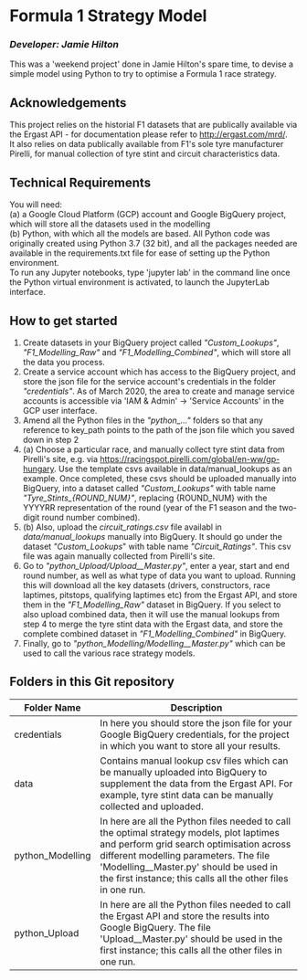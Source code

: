 # Formula 1 Strategy Model
### *Developer: Jamie Hilton*
This was a 'weekend project' done in Jamie Hilton's spare time, to devise a simple model using Python to try to optimise a Formula 1 race strategy.

## Acknowledgements
This project relies on the historial F1 datasets that are publically available via the Ergast API - for documentation please refer to http://ergast.com/mrd/. \
It also relies on data publically available from F1's sole tyre manufacturer Pirelli, for manual collection of tyre stint and circuit characteristics data.

## Technical Requirements
You will need:\
(a) a Google Cloud Platform (GCP) account and Google BigQuery project, which will store all the datasets used in the modelling\
(b) Python, with which all the models are based. All Python code was originally created using Python 3.7 (32 bit), and all the packages needed are available in the requirements.txt file for ease of setting up the Python environment.\
To run any Jupyter notebooks, type 'jupyter lab' in the command line once the Python virtual environment is activated, to launch the JupyterLab interface.

## How to get started
1. Create datasets in your BigQuery project called *"Custom_Lookups"*, *"F1_Modelling_Raw"* and *"F1_Modelling_Combined"*, which will store all the data you process.
2. Create a service account which has access to the BigQuery project, and store the json file for the service account's credentials in the folder *"credentials"*.  As of March 2020, the area to create and manage service accounts is accessible via 'IAM & Admin' -> 'Service Accounts' in the GCP user interface.
3. Amend all the Python files in the *"python_..."* folders so that any reference to key_path points to the path of the json file which you saved down in step 2
4. (a) Choose a particular race, and manually collect tyre stint data from Pirelli's site, e.g. via https://racingspot.pirelli.com/global/en-ww/gp-hungary. Use the template csvs available in data/manual_lookups as an example. Once completed, these csvs should be uploaded manually into BigQuery, into a dataset called *"Custom_Lookups"* with table name *"Tyre_Stints_{ROUND_NUM}"*, replacing {ROUND_NUM} with the YYYYRR representation of the round (year of the F1 season and the two-digit round number combined).
4. (b) Also, upload the *circuit_ratings.csv* file availabl in *data/manual_lookups* manually into BigQuery. It should go under the dataset *"Custom_Lookups*" with table name *"Circuit_Ratings"*. This csv file was again manually collected from Pirelli's site.
5. Go to *"python_Upload/Upload__Master.py"*, enter a year, start and end round number, as well as what type of data you want to upload. Running this will download all the key datasets (drivers, constructors, race laptimes, pitstops, qualifying laptimes etc) from the Ergast API, and store them in the *"F1_Modelling_Raw"* dataset in BigQuery. If you select to also upload combined data, then it will use the manual lookups from step 4 to merge the tyre stint data with the Ergast data, and store the complete combined dataset in *"F1_Modelling_Combined"* in BigQuery.
6. Finally, go to *"python_Modelling/Modelling__Master.py"* which can be used to call the various race strategy models.

## Folders in this Git repository
| Folder Name  | Description |
| ------------ | ----------- |
| credentials  | In here you should store the json file for your Google BigQuery credentials, for the project in which you want to store all your results.  |
| data  | Contains manual lookup csv files which can be manually uploaded into BigQuery to supplement the data from the Ergast API. For example, tyre stint data can be manually collected and uploaded. | 
| python_Modelling | In here are all the Python files needed to call the optimal strategy models, plot laptimes and perform grid search optimisation across different modelling parameters. The file 'Modelling__Master.py' should be used in the first instance; this calls all the other files in one run. |
| python_Upload | In here are all the Python files needed to call the Ergast API and store the results into Google BigQuery. The file 'Upload__Master.py' should be used in the first instance; this calls all the other files in one run. |
